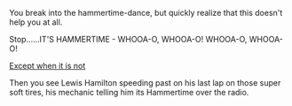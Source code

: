 You break into the hammertime-dance, but quickly realize
that this doesn't help you at all.

Stop......IT'S HAMMERTIME - WHOOA-O, WHOOA-O! WHOOA-O, WHOOA-O!

[Except when it is not](https://www.youtube.com/watch?v=dKv6Yco0Lzg)

Then you see Lewis Hamilton speeding past on his last lap on those 
super soft tires, his mechanic telling him its Hammertime over the
radio.
